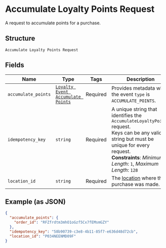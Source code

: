 
# Accumulate Loyalty Points Request

A request to accumulate points for a purchase.

## Structure

`Accumulate Loyalty Points Request`

## Fields

| Name | Type | Tags | Description |
|  --- | --- | --- | --- |
| `accumulate_points` | [`Loyalty Event Accumulate Points`](/doc/models/loyalty-event-accumulate-points.md) | Required | Provides metadata when the event `type` is `ACCUMULATE_POINTS`. |
| `idempotency_key` | `string` | Required | A unique string that identifies the `AccumulateLoyaltyPoints` request.<br>Keys can be any valid string but must be unique for every request.<br>**Constraints**: *Minimum Length*: `1`, *Maximum Length*: `128` |
| `location_id` | `string` | Required | The [location](#type-Location) where the purchase was made. |

## Example (as JSON)

```json
{
  "accumulate_points": {
    "order_id": "RFZfrdtm3mhO1oGzf5Cx7fEMsmGZY"
  },
  "idempotency_key": "58b90739-c3e8-4b11-85f7-e636d48d72cb",
  "location_id": "P034NEENMD09F"
}
```


